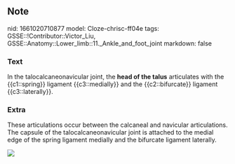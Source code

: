 ## Note
nid: 1661020710877
model: Cloze-chrisc-ff04e
tags: GSSE::!Contributor::Victor_Liu, GSSE::Anatomy::Lower_limb::11._Ankle_and_foot_joint
markdown: false

### Text
In the talocalcaneonavicular joint, the <b>head of the talus</b>
articulates with the {{c1::spring}} ligament {{c3::medially}} and
the {{c2::bifurcate}} ligament {{c3::laterally}}.

### Extra
These articulations occur between the calcaneal and navicular
articulations. The capsule of the talocalcaneonavicular joint is
attached to the medial edge of the spring ligament medially and the
bifurcate ligament laterally.
<div><img src=
"paste-ad6c8b24a6422226355deefc7ba0a81625eb4d4c.jpg"></div>
